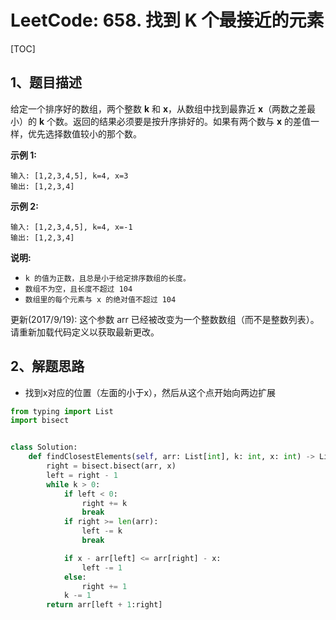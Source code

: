 # LeetCode: 658. 找到 K 个最接近的元素

[TOC]

## 1、题目描述

给定一个排序好的数组，两个整数 **k** 和 **x**，从数组中找到最靠近 **x**（两数之差最小）的 **k** 个数。返回的结果必须要是按升序排好的。如果有两个数与 **x** 的差值一样，优先选择数值较小的那个数。

**示例 1:**

```
输入: [1,2,3,4,5], k=4, x=3
输出: [1,2,3,4]
```

**示例 2:**

```
输入: [1,2,3,4,5], k=4, x=-1
输出: [1,2,3,4]
```

**说明:**

-   `k 的值为正数，且总是小于给定排序数组的长度。`
-   `数组不为空，且长度不超过 104`
-   `数组里的每个元素与 x 的绝对值不超过 104`


更新(2017/9/19):
这个参数 arr 已经被改变为一个整数数组（而不是整数列表）。 请重新加载代码定义以获取最新更改。



## 2、解题思路

-   找到x对应的位置（左面的小于x），然后从这个点开始向两边扩展



```python
from typing import List
import bisect


class Solution:
    def findClosestElements(self, arr: List[int], k: int, x: int) -> List[int]:
        right = bisect.bisect(arr, x)
        left = right - 1
        while k > 0:
            if left < 0:
                right += k
                break
            if right >= len(arr):
                left -= k
                break

            if x - arr[left] <= arr[right] - x:
                left -= 1
            else:
                right += 1
            k -= 1
        return arr[left + 1:right]

```

